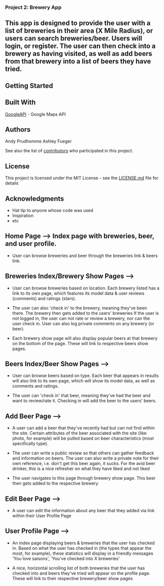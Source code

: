 ### Project 2: Brewery App


## This app is designed to provide the user with a list of breweries in their area (X Mile Radius), or users can search breweries/beer. Users will login, or register. The user can then check into a brewery as having visited, as well as add beers from that brewery into a list of beers they have tried. 

## Getting Started

## Built With
[GoogleAPI](http:) - Google Maps API

## Authors
Andy Prudhomme
Ashley Fueger


See also the list of [contributors](https://github.com/your/project/contributors) who participated in this project.

## License

This project is licensed under the MIT License - see the [LICENSE.md](LICENSE.md) file for details

## Acknowledgments

* Hat tip to anyone whose code was used
* Inspiration
* etc

## Home Page --> Index page with breweries, beer, and user profile.

* User can browse breweries and beer through the breweries link & beers link.

## Breweries Index/Brewery Show Pages --> 
* User can browse breweries based on location. Each brewery listed has a link to its own page, which features its model data & user reviews (comments) and ratings (stars). 

* The user can also 'check in' to the brewery, meaning they've been there. The brewery then gets added to the users' breweries If the user is not logged in, the user can not rate or review a brewery, nor can the user check in. User can also log private comments on any brewery (or beer).
	
* Each brewery show page will also display popular beers at that brewery on the bottom of the page. These will link to respective beers show pages.


## Beers Index/Beer Show Pages --> 
* User can browse beers based on type. Each beer that appears in results will also link to its own page, which will show its model data, as well as comments and ratings. 

* The user can 'check in' that beer, meaning they've had the beer and want to review/rate it.  Checking in will add the beer to the users' beers.


## Add Beer Page --> 
* A user can add a beer that they've recently had but can not find within the site. Certain attributes of the beer associated with the site (like photo, for example) will be pulled based on beer characteristics (most specifically type).

* The user can write a public review so that others can gather feedback and information on beers. The user can also write a private note for their own reference, i.e. don't get this beer again, it sucks. For the avid beer drinker, this is a nice refresher on what they have liked and not liked

* The user navigates to this page through brewery show page. This beer then gets added to the respective brewery

## Edit Beer Page -->
* A user can edit the information about any beer that they added via link within their User Profile Page

## User Profile Page --> 
* An index page displaying beers & breweries that the user has checked in. Based on what the user has checked in (the types that appear the most, for example), these statistics will display in a friendly messages 'You love saisons', 'You've checked into X breweries'

* A nice, horizontal scrolling list of both breweries that the user has checked into and beers they've tried will appear on the profile page. These will link to their respective brewery/beer show pages

 